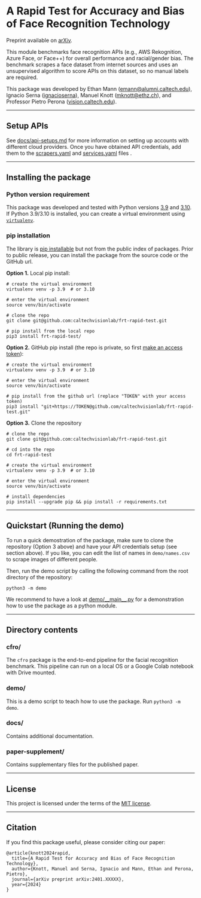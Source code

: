 # A Rapid Test for Accuracy and Bias of Face Recognition Technology

Preprint available on [arXiv](TODO).

This module benchmarks face recognition APIs (e.g., AWS Rekognition, Azure Face, or Face++) for overall performance and racial/gender bias. The benchmark scrapes a face dataset from internet sources and uses an unsupervised algorithm to score APIs on this dataset, so no manual labels are required.

This package was developed by Ethan Mann (emann@alumni.caltech.edu), Ignacio Serna ([ignacioserna](https://ignacioserna.github.io/)), Manuel Knott (mknott@ethz.ch), and Professor Pietro Perona ([vision.caltech.edu](http://www.vision.caltech.edu/)).

---

## Setup APIs

See [docs/api-setups.md](docs/api_setups.md) for more information on setting up accounts with different cloud providers.
Once you have obtained API credentials, add them to the [scrapers.yaml](scrapers.yaml) and [services.yaml](services.yaml) files .

---

## Installing the package

### Python version requirement

This package was developed and tested with Python versions [3.9](https://www.python.org/downloads/release/python-3918/) and [3.10](https://www.python.org/downloads/release/python-31012/). If Python 3.9/3.10 is installed, you can create a virtual environment using [`virtualenv`](https://virtualenv.pypa.io/en/latest/index.html).

### pip installation

The library is [pip installable](https://pip.pypa.io/en/stable/cli/pip_install/) but not from the public index of packages. Prior to public release, you can install the package from the source code or the GitHub url. 

**Option 1.** Local pip install:
```
# create the virtual environment
virtualenv venv -p 3.9  # or 3.10

# enter the virtual environment
source venv/bin/activate

# clone the repo
git clone git@github.com:caltechvisionlab/frt-rapid-test.git

# pip install from the local repo
pip3 install frt-rapid-test/
```

**Option 2.** GitHub pip install (the repo is private, so first [make an access token](https://docs.github.com/en/authentication/keeping-your-account-and-data-secure/creating-a-personal-access-token)):
```
# create the virtual environment
virtualenv venv -p 3.9  # or 3.10

# enter the virtual environment
source venv/bin/activate

# pip install from the github url (replace "TOKEN" with your access token)
pip3 install "git+https://TOKEN@github.com/caltechvisionlab/frt-rapid-test.git"
```

**Option 3.** Clone the repository
```
# clone the repo
git clone git@github.com:caltechvisionlab/frt-rapid-test.git

# cd into the repo
cd frt-rapid-test

# create the virtual environment
virtualenv venv -p 3.9  # or 3.10

# enter the virtual environment
source venv/bin/activate

# install dependencies
pip install --upgrade pip && pip install -r requirements.txt
```

---

## Quickstart (Running the demo)

To run a quick demostration of the package, make sure to clone the repository (Option 3 above) and have your API credentials setup (see section above).
If you like, you can edit the list of names in `demo/names.csv` to scrape images of different people.

Then, run the demo script by calling the following command from the root directory of the repository:
```
python3 -m demo
```

We recommend to have a look at [demo/\_\_main\_\_.py](demo/__main__.py) for a demonstration how to use the package as a python module.

---

## Directory contents

### cfro/

The `cfro` package is the end-to-end pipeline for the facial recognition benchmark. This pipeline can run on a local OS or a Google Colab notebook with Drive mounted.

### demo/

This is a demo script to teach how to use the package. Run `python3 -m demo`.

### docs/

Contains additional documentation.

### paper-supplement/

Contains supplementary files for the published paper.

---

## License

This project is licensed under the terms of the [MIT license](LICENSE).

---

## Citation

If you find this package useful, please consider citing our paper:

```
@article{knott2024rapid,
  title={A Rapid Test for Accuracy and Bias of Face Recognition Technology},
  author={Knott, Manuel and Serna, Ignacio and Mann, Ethan and Perona, Pietro},
  journal={arXiv preprint arXiv:2401.XXXXX},
  year={2024}
}
```
